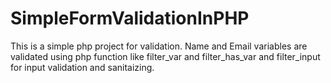 # SimpleFormValidationInPHP
This is a simple php project for validation.
Name and Email variables are validated using php function like filter_var and filter_has_var and filter_input for input validation and sanitaizing.
